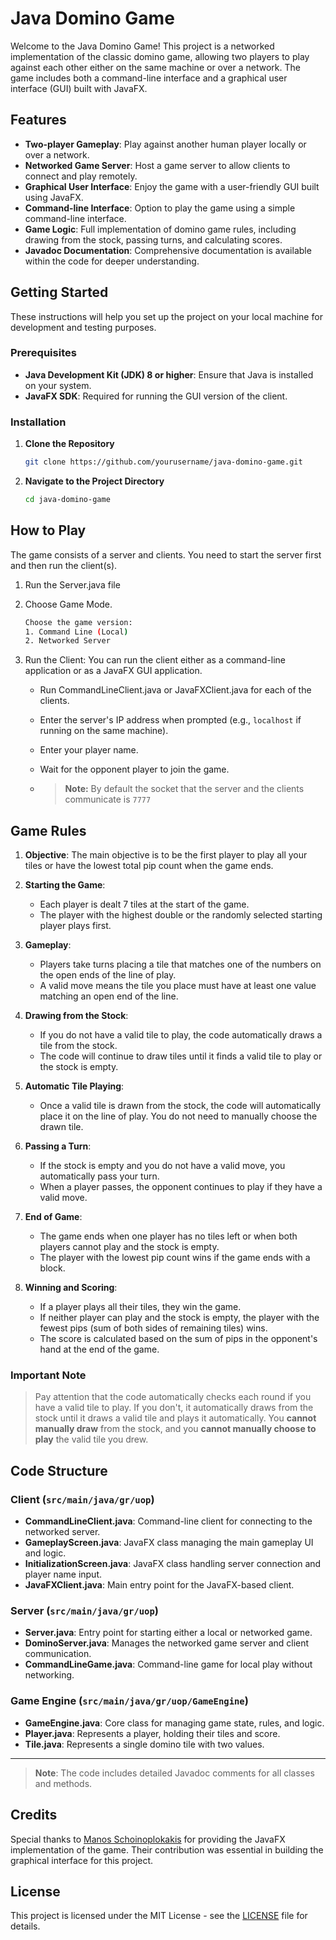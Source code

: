 # Java Domino Game

Welcome to the Java Domino Game! This project is a networked implementation of the classic domino game, allowing two players to play against each other either on the same machine or over a network. The game includes both a command-line interface and a graphical user interface (GUI) built with JavaFX.

## Features

- **Two-player Gameplay**: Play against another human player locally or over a network.
- **Networked Game Server**: Host a game server to allow clients to connect and play remotely.
- **Graphical User Interface**: Enjoy the game with a user-friendly GUI built using JavaFX.
- **Command-line Interface**: Option to play the game using a simple command-line interface.
- **Game Logic**: Full implementation of domino game rules, including drawing from the stock, passing turns, and calculating scores.
- **Javadoc Documentation**: Comprehensive documentation is available within the code for deeper understanding.

## Getting Started

These instructions will help you set up the project on your local machine for development and testing purposes.

### Prerequisites

- **Java Development Kit (JDK) 8 or higher**: Ensure that Java is installed on your system.
- **JavaFX SDK**: Required for running the GUI version of the client.

### Installation

1. **Clone the Repository**

   ```bash
   git clone https://github.com/yourusername/java-domino-game.git

2. **Navigate to the Project Directory**

   ```bash
   cd java-domino-game

## How to Play
The game consists of a server and clients. You need to start the server first and then run the client(s).

1. Run the Server.java file

2. Choose Game Mode.

   ```bash
   Choose the game version:
   1. Command Line (Local)
   2. Networked Server

3. Run the Client: 
You can run the client either as a command-line application or as a JavaFX GUI application.

   - Run CommandLineClient.java or JavaFXClient.java for each of the clients.

   - Enter the server's IP address when prompted (e.g., ```localhost``` if running on the same machine).

   - Enter your player name.

   - Wait for the opponent player to join the game.

   - > **Note:** By default the socket that the server and the clients communicate is ```7777```

## Game Rules

1. **Objective**: The main objective is to be the first player to play all your tiles or have the lowest total pip count when the game ends.

2. **Starting the Game**:
   - Each player is dealt 7 tiles at the start of the game.
   - The player with the highest double or the randomly selected starting player plays first.
   
3. **Gameplay**:
   - Players take turns placing a tile that matches one of the numbers on the open ends of the line of play.
   - A valid move means the tile you place must have at least one value matching an open end of the line.
   
4. **Drawing from the Stock**:
   - If you do not have a valid tile to play, the code automatically draws a tile from the stock.
   - The code will continue to draw tiles until it finds a valid tile to play or the stock is empty.
   
5. **Automatic Tile Playing**:
   - Once a valid tile is drawn from the stock, the code will automatically place it on the line of play. You do not need to manually choose the drawn tile.
   
6. **Passing a Turn**:
   - If the stock is empty and you do not have a valid move, you automatically pass your turn.
   - When a player passes, the opponent continues to play if they have a valid move.

7. **End of Game**:
   - The game ends when one player has no tiles left or when both players cannot play and the stock is empty.
   - The player with the lowest pip count wins if the game ends with a block.

8. **Winning and Scoring**:
   - If a player plays all their tiles, they win the game.
   - If neither player can play and the stock is empty, the player with the fewest pips (sum of both sides of remaining tiles) wins.
   - The score is calculated based on the sum of pips in the opponent's hand at the end of the game.

### Important Note

> Pay attention that the code automatically checks each round if you have a valid tile to play. If you don't, it automatically draws from the stock until it draws a valid tile and plays it automatically. You **cannot manually draw** from the stock, and you **cannot manually choose to play** the valid tile you drew.

## Code Structure

### **Client** (`src/main/java/gr/uop`)

- **CommandLineClient.java**: Command-line client for connecting to the networked server.
- **GameplayScreen.java**: JavaFX class managing the main gameplay UI and logic.
- **InitializationScreen.java**: JavaFX class handling server connection and player name input.
- **JavaFXClient.java**: Main entry point for the JavaFX-based client.

### **Server** (`src/main/java/gr/uop`)

- **Server.java**: Entry point for starting either a local or networked game.
- **DominoServer.java**: Manages the networked game server and client communication.
- **CommandLineGame.java**: Command-line game for local play without networking.

### **Game Engine** (`src/main/java/gr/uop/GameEngine`)

- **GameEngine.java**: Core class for managing game state, rules, and logic.
- **Player.java**: Represents a player, holding their tiles and score.
- **Tile.java**: Represents a single domino tile with two values.

---

> **Note**: The code includes detailed Javadoc comments for all classes and methods.

## Credits

Special thanks to [Manos Schoinoplokakis](https://github.com/Manos1Dev) for providing the JavaFX implementation of the game. Their contribution was essential in building the graphical interface for this project.


## License

This project is licensed under the MIT License - see the [LICENSE](LICENSE) file for details.